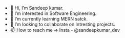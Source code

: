 - 👋 Hi, I’m Sandeep kumar.
- 👀 I’m interested in Software Engineering.
- 🌱 I’m currently learning MERN satck.
- 💞️ I’m looking to collaborate on Intresting projects.
- 📫 How to reach me => Insta - @sandeepkumar_dev

<!---
heysandeepdev/heysandeepdev is a ✨ special ✨ repository because its `README.md` (this file) appears on your GitHub profile.
You can click the Preview link to take a look at your changes.
--->
